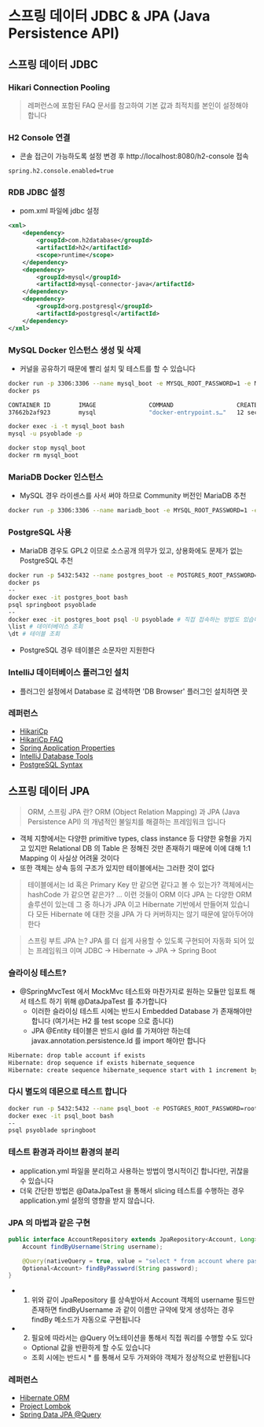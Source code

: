 # 스프링 데이터 JDBC & JPA (Java Persistence API)

## 스프링 데이터 JDBC

### Hikari Connection Pooling
> 레퍼런스에 포함된 FAQ 문서를 참고하여 기본 값과 최적치를 본인이 설정해야 합니다 

### H2 Console 연결
* 콘솔 접근이 가능하도록 설정 변경 후 http://localhost:8080/h2-console 접속
```properties
spring.h2.console.enabled=true
```

### RDB JDBC 설정
* pom.xml 파일에 jdbc 설정
```xml
<xml>
    <dependency>
        <groupId>com.h2database</groupId>
        <artifactId>h2</artifactId>
        <scope>runtime</scope>
    </dependency>
    <dependency>
        <groupId>mysql</groupId>
        <artifactId>mysql-connector-java</artifactId>
    </dependency>
    <dependency>
        <groupId>org.postgresql</groupId>
        <artifactId>postgresql</artifactId>
    </dependency>
</xml>
```

### MySQL Docker 인스턴스 생성 및 삭제 
* 커널을 공유하기 때문에 빨리 설치 및 테스트를 할 수 있습니다
```bash
docker run -p 3306:3306 --name mysql_boot -e MYSQL_ROOT_PASSWORD=1 -e MYSQL_DATABASE=springboot -e MYSQL_USER=psyoblade -e MYSQL_PASSWORD=2 -d mysql
docker ps

CONTAINER ID        IMAGE               COMMAND                  CREATED             STATUS              PORTS                               NAMES
37662b2af923        mysql               "docker-entrypoint.s…"   12 seconds ago      Up 11 seconds       0.0.0.0:3306->3306/tcp, 33060/tcp   mysql_boot

docker exec -i -t mysql_boot bash
mysql -u psyoblade -p

docker stop mysql_boot
docker rm mysql_boot
```

### MariaDB Docker 인스턴스 
* MySQL 경우 라이센스를 사서 써야 하므로 Community 버전인 MariaDB 추천
```bash
docker run -p 3306:3306 --name mariadb_boot -e MYSQL_ROOT_PASSWORD=1 -e MYSQL_DATABASE=springboot -e MYSQL_USER=psyoblade -e MYSQL_PASSWORD=2 -d mariadb
```

### PostgreSQL 사용
* MariaDB 경우도 GPL2 이므로 소스공개 의무가 있고, 상용화에도 문제가 없는 PostgreSQL 추천
```bash
docker run -p 5432:5432 --name postgres_boot -e POSTGRES_ROOT_PASSWORD=1 -e POSTGRES_DB=springboot -e POSTGRES_USER=psyoblade -e POSTGRES_PASSWORD=2 -d postgres
docker ps
--
docker exec -it postgres_boot bash
psql springboot psyoblade
--
docker exec -it postgres_boot psql -U psyoblade # 직접 접속하는 방법도 있습니다
\list # 데이터베이스 조회
\dt # 테이블 조회
```
* PostgreSQL 경우 테이블은 소문자만 지원한다

### IntelliJ 데이터베이스 플러그인 설치
* 플러그인 설정에서 Database 로 검색하면 'DB Browser' 플러그인 설치하면 끗

### 레퍼런스
* [HikariCp](https://github.com/brettwooldridge/HikariCP)
* [HikariCp FAQ](https://github.com/brettwooldridge/HikariCP#frequently-used)
* [Spring Application Properties](https://docs.spring.io/spring-boot/docs/current/reference/html/appendix-application-properties.html)
* [IntelliJ Database Tools](https://blog.jetbrains.com/idea/2017/07/database-tools-whats-new-in-intellij-idea-2017-2)
* [PostgreSQL Syntax](https://www.postgresqltutorial.com/postgresql-select/)


## 스프링 데이터 JPA
> ORM, 스프링 JPA 란?
> ORM (Object Relation Mapping) 과 JPA (Java Persistence API) 의 개념적인 불일치를 해결하는 프레임워크 입니다
* 객체 지향에서는 다양한 primitive types, class instance 등 다양한 유형을 가지고 있지만 Relational DB 의 Table 은 정해진 것만 존재하기 때문에 이에 대해 1:1 Mapping 이 사실상 어려울 것이다 
* 또한 객체는 상속 등의 구조가 있지만 테이블에서는 그러한 것이 없다 

> 테이블에서는 Id 혹은 Primary Key 만 같으면 같다고 볼 수 있는가? 객체에서는 hashCode 가 같으면 같은가? ... 이런 것들이 ORM 이다
> JPA 는 다양한 ORM 솔루션이 있는데 그 중 하나가 JPA 이고 Hibernate 기반에서 만들어져 있습니다
> 모든 Hibernate 에 대한 것을 JPA 가 다 커버하지는 않기 때문에 알아두어야 한다

> 스프링 부트 JPA 는?
> JPA 를 더 쉽게 사용할 수 있도록 구현되어 자동화 되어 있는 프레임워크 이며 JDBC -> Hibernate -> JPA -> Spring Boot

### 슬라이싱 테스트?
* @SpringMvcTest 에서 MockMvc 테스트와 마찬가지로 원하는 모듈만 임포트 해서 테스트 하기 위해 @DataJpaTest 를 추가합니다
  * 이러한 슬라이싱 테스트 시에는 반드시 Embedded Database 가 존재해야만 합니다 (여기서는 H2 를 test scope 으로 줍니다)
  * JPA @Entity 테이블은 반드시 @Id 를 가져야만 하는데 javax.annotation.persistence.Id 를 import 해야만 합니다
```bash
Hibernate: drop table account if exists
Hibernate: drop sequence if exists hibernate_sequence
Hibernate: create sequence hibernate_sequence start with 1 increment by 1
```

### 다시 별도의 데몬으로 테스트 합니다
```bash
docker run -p 5432:5432 --name psql_boot -e POSTGRES_ROOT_PASSWORD=root -e POSTGRES_USER=psyoblade -e POSTGRES_PASSWORD=pass -e POSTGRES_DB=springboot -d postgres
docker exec -it psql_boot bash
--
psql psyoblade springboot
```

### 테스트 환경과 라이브 환경의 분리
* application.yml 파일을 분리하고 사용하는 방법이 명시적이긴 합니다만, 귀찮을 수 있습니다
* 더욱 간단한 방법은 @DataJpaTest 을 통해서 slicing 테스트를 수행하는 경우 application.yml 설정의 영향을 받지 않습니다. 

### JPA 의 마법과 같은 구현
```java
public interface AccountRepository extends JpaRepository<Account, Long> {
    Account findByUsername(String username);

    @Query(nativeQuery = true, value = "select * from account where password = ?1")
    Optional<Account> findByPassword(String password);
}
```
* 1. 위와 같이 JpaRepository 를 상속받아서 Account 객체의 username 필드만 존재하면 findByUsername 과 같이 이름만 규약에 맞게 생성하는 경우 findBy 메소드가 자동으로 구현됩니다
* 2. 필요에 따라서는 @Query 어노테이션을 통해서 직접 쿼리를 수행할 수도 있다
  * Optional<Account> 값을 반환하게 할 수도 있습니다
  * 조회 시에는 반드시 * 를 통해서 모두 가져와야 객체가 정상적으로 반환됩니다

### 레퍼런스
* [Hibernate ORM](http://hibernate.org/orm/what-is-an-orm)
* [Project Lombok](https://www.baeldung.com/intro-to-project-lombok)
* [Spring Data JPA @Query](https://www.baeldung.com/spring-data-jpa-query)